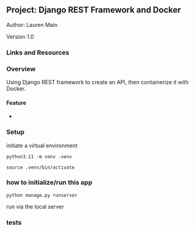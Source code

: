 ## Project: Django REST Framework and Docker

Author: Lauren Main

Version 1.0

### Links and Resources

### Overview

Using Django REST framework to create an API, then containerize it with Docker. 

#### Feature

- 





### Setup

initiate a virtual environment

`python3.11 -m venv .venv`

`source .venv/bin/activate`

### how to initialize/run this app

`python manage.py runserver`

run via the local server

### tests

